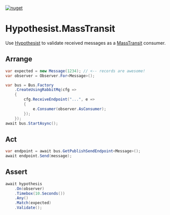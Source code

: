 [![nuget](https://img.shields.io/nuget/v/Hypothesist.MassTransit.svg)](https://www.nuget.org/packages/Hypothesist.MassTransit/)

# Hypothesist.MassTransit

Use [Hypothesist](https://nuget.org/packages/hypothesist) to validate received messages as a [MassTransit](https://masstransit-project.com) consumer. 

## Arrange

```c#
var expected = new Message(1234); // <-- records are awesome!
var observer = Observer.For<Message>();
```

```c#
var bus = Bus.Factory
    .CreateUsingRabbitMq(cfg =>
    {
        cfg.ReceiveEndpoint("...", e =>
        {
            e.Consumer(observer.AsConsumer);
        });
    });
await bus.StartAsync();
```

## Act

```c#
var endpoint = await bus.GetPublishSendEndpoint<Message>();
await endpoint.Send(message);
```

## Assert

```c#
await hypothesis
    .On(observer)
    .Timebox(10.Seconds())
    .Any()
    .Match(expected)
    .Validate();
```